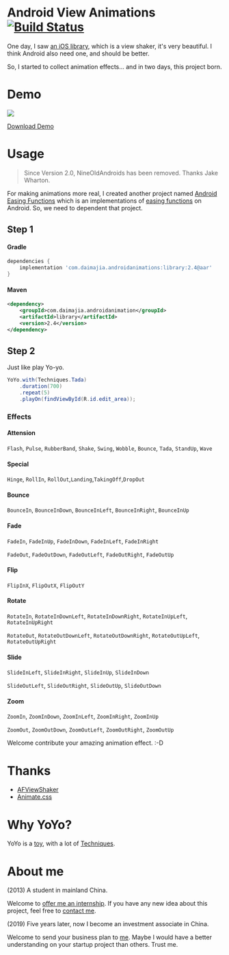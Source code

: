 # Android View Animations [![Build Status](https://travis-ci.org/daimajia/AndroidViewAnimations.svg)](https://travis-ci.org/daimajia/AndroidViewAnimations)

One day, I saw [an iOS library](https://github.com/ArtFeel/AFViewShaker), which is a view shaker, it's very beautiful. I think Android also need one, and should be better.

So, I started to collect animation effects... and in two days, this project born. 
 
# Demo 

![](http://ww3.sinaimg.cn/mw690/610dc034gw1ej75mi2w77g20c30jb4qr.gif)

[Download Demo](https://github.com/daimajia/AndroidViewAnimations/releases/download/v1.1.2/AndroidViewAnimations-1.1.2.apk)
# Usage

> Since Version 2.0, NineOldAndroids has been removed. Thanks Jake Wharton.

For making animations more real, I created another project named [Android Easing Functions](https://github.com/daimajia/AnimationEasingFunctions) which is an implementations of [easing functions](http://easings.net/) on Android. So, we need to dependent that project.

## Step 1

#### Gradle
```groovy
dependencies {
    implementation 'com.daimajia.androidanimations:library:2.4@aar'
}
```
#### Maven

```xml
<dependency>
    <groupId>com.daimajia.androidanimation</groupId>
    <artifactId>library</artifactId>
    <version>2.4</version>
</dependency>
```

## Step 2

Just like play Yo-yo.

```java
YoYo.with(Techniques.Tada)
    .duration(700)
    .repeat(5)
    .playOn(findViewById(R.id.edit_area));
```

### Effects
#### Attension
`Flash`, `Pulse`, `RubberBand`, `Shake`, `Swing`, `Wobble`, `Bounce`, `Tada`, `StandUp`, `Wave`

#### Special
`Hinge`, `RollIn`, `RollOut`,`Landing`,`TakingOff`,`DropOut`

#### Bounce
`BounceIn`, `BounceInDown`, `BounceInLeft`, `BounceInRight`, `BounceInUp`

#### Fade
`FadeIn`, `FadeInUp`, `FadeInDown`, `FadeInLeft`, `FadeInRight`

`FadeOut`, `FadeOutDown`, `FadeOutLeft`, `FadeOutRight`, `FadeOutUp`

#### Flip
`FlipInX`, `FlipOutX`, `FlipOutY`

#### Rotate
`RotateIn`, `RotateInDownLeft`, `RotateInDownRight`, `RotateInUpLeft`, `RotateInUpRight`

`RotateOut`, `RotateOutDownLeft`, `RotateOutDownRight`, `RotateOutUpLeft`, `RotateOutUpRight`

#### Slide
`SlideInLeft`, `SlideInRight`, `SlideInUp`, `SlideInDown`

`SlideOutLeft`, `SlideOutRight`, `SlideOutUp`, `SlideOutDown`

#### Zoom
`ZoomIn`, `ZoomInDown`, `ZoomInLeft`, `ZoomInRight`, `ZoomInUp`

`ZoomOut`, `ZoomOutDown`, `ZoomOutLeft`, `ZoomOutRight`, `ZoomOutUp`

Welcome contribute your amazing animation effect. :-D

# Thanks

- [AFViewShaker](https://github.com/ArtFeel/AFViewShaker)
- [Animate.css](https://github.com/daneden/animate.css)

# Why YoYo?

YoYo is a [toy](https://en.wikipedia.org/wiki/Yo-yo), with a lot of [Techniques](./library/src/main/java/com/daimajia/androidanimations/library/Techniques.java).

# About me

(2013)
A student in mainland China.

Welcome to [offer me an internship](mailto:daimajia@gmail.com).
If you have any new idea about this project, feel free to [contact me](mailto:daimajia@gmail.com).

(2019)
Five years later, now I become an investment associate in China.

Welcome to send your business plan to [me](mailto:daimajia@gmail.com). Maybe I would have a better understanding on your startup project than others. Trust me.

